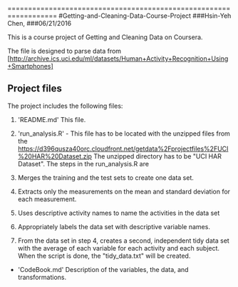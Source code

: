 ==================================================================
#Getting-and-Cleaning-Data-Course-Project
###Hsin-Yeh Chen,
###06/21/2016

This is a course project of Getting and Cleaning Data on Coursera.

The file is designed to parse data from 
[http://archive.ics.uci.edu/ml/datasets/Human+Activity+Recognition+Using+Smartphones]


## Project files
The project includes the following files:

1. 'README.md'
   This file.

2. 'run_analysis.R' - This file has to be located with the unzipped files from the 
   https://d396qusza40orc.cloudfront.net/getdata%2Fprojectfiles%2FUCI%20HAR%20Dataset.zip
   The unzipped directory has to be "UCI HAR Dataset".
   The steps in the run_analysis.R are 
  1. Merges the training and the test sets to create one data set.
  2. Extracts only the measurements on the mean and standard deviation for each measurement.
  3. Uses descriptive activity names to name the activities in the data set
  4. Appropriately labels the data set with descriptive variable names.
  5. From the data set in step 4, creates a second, independent tidy data set with the average of each variable for each activity and each subject.  
   When the script is done, the "tidy_data.txt" will be created.

- 'CodeBook.md'
   Description of the variables, the data, and transformations.
